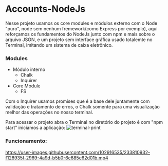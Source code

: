 # Accounts-NodeJs

Nesse projeto usamos os core modules e módulos externo com o Node "puro", node sem nenhum fremework(como Express por exemplo), 
aqui reforçamos os fundamentos do NodeJs junto com npm e mais sobre o arquivo JSON, e um projeto sem interface gráfica usado 
totalemte no Terminal, imitando um sistema de caixa eletrônico.

### Modules 
- Módulo interno
  - Chalk
  - Inquirer
- Core Module
  - FS
  
Com o Inquirer usamos promises que é a base dele juntamente com validação e tratamento de erros, o Chalk somente para uma visualização melhor das operações no nosso terminal.

Para acessar o projeto abra o Terminal no diretório do projeto é com "npm start" iniciamos a aplicação:
![terminal-print](https://user-images.githubusercontent.com/102916535/233810633-f8e112e6-75b4-4c30-ac74-a48bd347871f.png)

### Funcionamento:

https://user-images.githubusercontent.com/102916535/233810932-f128935f-2969-4a9d-b5b0-6c685e62d01b.mp4


